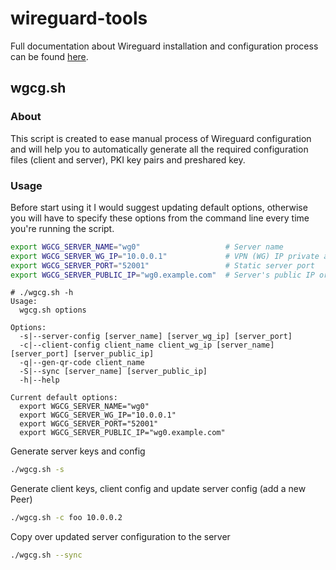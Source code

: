 wireguard-tools
===============

Full documentation about Wireguard installation and configuration process can be found [here](https://gitlab.com/snippets/1897102).

wgcg.sh
-------

### About

This script is created to ease manual process of Wireguard configuration and will help you to automatically generate all the required configuration files (client and server), PKI key pairs and preshared key.

### Usage

Before start using it I would suggest updating default options, otherwise you will have to specify these options from the command line every time you're running the script.

```bash
export WGCG_SERVER_NAME="wg0"                   # Server name
export WGCG_SERVER_WG_IP="10.0.0.1"             # VPN (WG) IP private address
export WGCG_SERVER_PORT="52001"                 # Static server port
export WGCG_SERVER_PUBLIC_IP="wg0.example.com"  # Server's public IP or FQDN
```

```plain
# ./wgcg.sh -h
Usage:
  wgcg.sh options

Options:
  -s|--server-config [server_name] [server_wg_ip] [server_port]
  -c|--client-config client_name client_wg_ip [server_name] [server_port] [server_public_ip]
  -q|--gen-qr-code client_name
  -S|--sync [server_name] [server_public_ip]
  -h|--help

Current default options:
  export WGCG_SERVER_NAME="wg0"
  export WGCG_SERVER_WG_IP="10.0.0.1"
  export WGCG_SERVER_PORT="52001"
  export WGCG_SERVER_PUBLIC_IP="wg0.example.com"
```

Generate server keys and config

```bash
./wgcg.sh -s
```

Generate client keys, client config and update server config (add a new Peer)

```bash
./wgcg.sh -c foo 10.0.0.2
```

Copy over updated server configuration to the server

```bash
./wgcg.sh --sync
```
